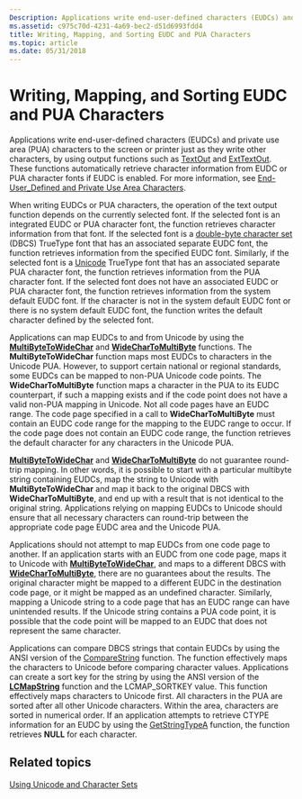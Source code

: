 ```yaml
---
Description: Applications write end-user-defined characters (EUDCs) and private use area (PUA) characters to the screen or printer just as they write other characters, by using output functions such as TextOut and ExtTextOut.
ms.assetid: c975c70d-4231-4a69-bec2-d51d6993fdd4
title: Writing, Mapping, and Sorting EUDC and PUA Characters
ms.topic: article
ms.date: 05/31/2018
---
```


# Writing, Mapping, and Sorting EUDC and PUA Characters

Applications write end-user-defined characters (EUDCs) and private use area (PUA) characters to the screen or printer just as they write other characters, by using output functions such as [TextOut](https://msdn.microsoft.com/library/Dd145133(v=VS.85).aspx) and [ExtTextOut](https://msdn.microsoft.com/library/Dd162713(v=VS.85).aspx). These functions automatically retrieve character information from EUDC or PUA character fonts if EUDC is enabled. For more information, see [End-User\_Defined and Private Use Area Characters](end-user-defined-characters.md).

When writing EUDCs or PUA characters, the operation of the text output function depends on the currently selected font. If the selected font is an integrated EUDC or PUA character font, the function retrieves character information from that font. If the selected font is a [double-byte character set](double-byte-character-sets.md) (DBCS) TrueType font that has an associated separate EUDC font, the function retrieves information from the specified EUDC font. Similarly, if the selected font is a [Unicode](unicode.md) TrueType font that has an associated separate PUA character font, the function retrieves information from the PUA character font. If the selected font does not have an associated EUDC or PUA character font, the function retrieves information from the system default EUDC font. If the character is not in the system default EUDC font or there is no system default EUDC font, the function writes the default character defined by the selected font.

Applications can map EUDCs to and from Unicode by using the [**MultiByteToWideChar**](/windows/desktop/api/Stringapiset/nf-stringapiset-multibytetowidechar) and [**WideCharToMultiByte**](/windows/desktop/api/Stringapiset/nf-stringapiset-widechartomultibyte) functions. The **MultiByteToWideChar** function maps most EUDCs to characters in the Unicode PUA. However, to support certain national or regional standards, some EUDCs can be mapped to non-PUA Unicode code points. The **WideCharToMultiByte** function maps a character in the PUA to its EUDC counterpart, if such a mapping exists and if the code point does not have a valid non-PUA mapping in Unicode. Not all code pages have an EUDC range. The code page specified in a call to **WideCharToMultiByte** must contain an EUDC code range for the mapping to the EUDC range to occur. If the code page does not contain an EUDC code range, the function retrieves the default character for any characters in the Unicode PUA.

[**MultiByteToWideChar**](/windows/desktop/api/Stringapiset/nf-stringapiset-multibytetowidechar) and [**WideCharToMultiByte**](/windows/desktop/api/Stringapiset/nf-stringapiset-widechartomultibyte) do not guarantee round-trip mapping. In other words, it is possible to start with a particular multibyte string containing EUDCs, map the string to Unicode with **MultiByteToWideChar** and map it back to the original DBCS with **WideCharToMultiByte**, and end up with a result that is not identical to the original string. Applications relying on mapping EUDCs to Unicode should ensure that all necessary characters can round-trip between the appropriate code page EUDC area and the Unicode PUA.

Applications should not attempt to map EUDCs from one code page to another. If an application starts with an EUDC from one code page, maps it to Unicode with [**MultiByteToWideChar**](/windows/desktop/api/Stringapiset/nf-stringapiset-multibytetowidechar), and maps to a different DBCS with [**WideCharToMultiByte**](/windows/desktop/api/Stringapiset/nf-stringapiset-widechartomultibyte), there are no guarantees about the results. The original character might be mapped to a different EUDC in the destination code page, or it might be mapped as an undefined character. Similarly, mapping a Unicode string to a code page that has an EUDC range can have unintended results. If the Unicode string contains a PUA code point, it is possible that the code point will be mapped to an EUDC that does not represent the same character.

Applications can compare DBCS strings that contain EUDCs by using the ANSI version of the [CompareString](https://msdn.microsoft.com/library/Dd317759(v=VS.85).aspx) function. The function effectively maps the characters to Unicode before comparing character values. Applications can create a sort key for the string by using the ANSI version of the [**LCMapString**](/windows/desktop/api/Winnls/nf-winnls-lcmapstringa) function and the LCMAP\_SORTKEY value. This function effectively maps characters to Unicode first. All characters in the PUA are sorted after all other Unicode characters. Within the area, characters are sorted in numerical order. If an application attempts to retrieve CTYPE information for an EUDC by using the [GetStringTypeA](/windows/desktop/api/Winnls/nf-winnls-getstringtypea) function, the function retrieves **NULL** for each character.

## Related topics

<dl> <dt>

[Using Unicode and Character Sets](using-unicode-and-character-sets.md)
</dt> </dl>

 

 



